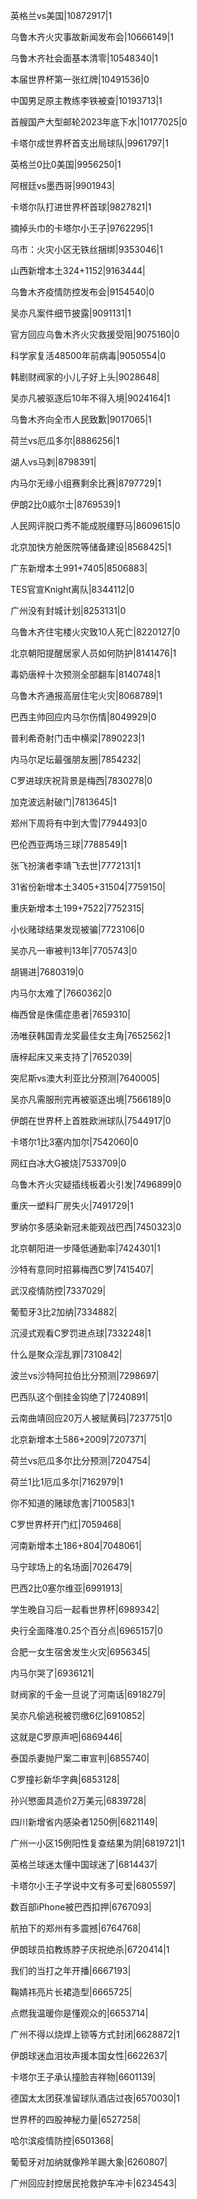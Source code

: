 英格兰vs美国|10872917|1

乌鲁木齐火灾事故新闻发布会|10666149|1

乌鲁木齐社会面基本清零|10548340|1

本届世界杯第一张红牌|10491536|0

中国男足原主教练李铁被查|10193713|1

首艘国产大型邮轮2023年底下水|10177025|0

卡塔尔成世界杯首支出局球队|9961797|1

英格兰0比0美国|9956250|1

阿根廷vs墨西哥|9901943|

卡塔尔队打进世界杯首球|9827821|1

摘掉头巾的卡塔尔小王子|9762295|1

乌市：火灾小区无铁丝捆绑|9353046|1

山西新增本土324+1152|9163444|

乌鲁木齐疫情防控发布会|9154540|0

吴亦凡案件细节披露|9091131|1

官方回应乌鲁木齐火灾救援受阻|9075160|0

科学家复活48500年前病毒|9050554|0

韩剧财阀家的小儿子好上头|9028648|

吴亦凡被驱逐后10年不得入境|9024164|1

乌鲁木齐向全市人民致歉|9017065|1

荷兰vs厄瓜多尔|8886256|1

湖人vs马刺|8798391|

内马尔无缘小组赛剩余比赛|8797729|1

伊朗2比0威尔士|8769539|1

人民网评脱口秀不能成脱缰野马|8609615|0

北京加快方舱医院等储备建设|8568425|1

广东新增本土991+7405|8506883|

TES官宣Knight离队|8344112|0

广州没有封城计划|8253131|0

乌鲁木齐住宅楼火灾致10人死亡|8220127|0

北京朝阳提醒居家人员如何防护|8141476|1

毒奶唐梓十次预测全部翻车|8140748|1

乌鲁木齐通报高层住宅火灾|8068789|1

巴西主帅回应内马尔伤情|8049929|0

普利希奇射门击中横梁|7890223|1

内马尔足坛最强朋友圈|7854232|

C罗进球庆祝背景是梅西|7830278|0

加克波远射破门|7813645|1

郑州下周将有中到大雪|7794493|0

巴伦西亚两场三球|7788549|1

张飞扮演者李靖飞去世|7772131|1

31省份新增本土3405+31504|7759150|

重庆新增本土199+7522|7752315|

小伙赌球结果发现被骗|7723106|0

吴亦凡一审被判13年|7705743|0

胡锡进|7680319|0

内马尔太难了|7660362|0

梅西曾是侏儒症患者|7659310|

汤唯获韩国青龙奖最佳女主角|7652562|1

唐梓起床又来支持了|7652039|

突尼斯vs澳大利亚比分预测|7640005|

吴亦凡需服刑完再被驱逐出境|7566189|0

伊朗在世界杯上首胜欧洲球队|7544917|0

卡塔尔1比3塞内加尔|7542060|0

网红白冰大G被烧|7533709|0

乌鲁木齐火灾疑插线板着火引发|7496899|0

重庆一塑料厂房失火|7491729|1

罗纳尔多感染新冠未能观战巴西|7450323|0

北京朝阳进一步降低通勤率|7424301|1

沙特有意同时招募梅西C罗|7415407|

武汉疫情防控|7337029|

葡萄牙3比2加纳|7334882|

沉浸式观看C罗罚进点球|7332248|1

什么是聚众淫乱罪|7310842|

波兰vs沙特阿拉伯比分预测|7298697|

巴西队这个倒挂金钩绝了|7240891|

云南曲靖回应20万人被赋黄码|7237751|0

北京新增本土586+2009|7207371|

荷兰vs厄瓜多尔比分预测|7204754|

荷兰1比1厄瓜多尔|7162979|1

你不知道的赌球危害|7100583|1

C罗世界杯开门红|7059468|

河南新增本土186+804|7048061|

马宁球场上的名场面|7026479|

巴西2比0塞尔维亚|6991913|

学生晚自习后一起看世界杯|6989342|

央行全面降准0.25个百分点|6965157|0

合肥一女生宿舍发生火灾|6956345|

内马尔哭了|6936121|

财阀家的千金一旦说了河南话|6918279|

吴亦凡偷逃税被罚缴6亿|6910852|

这就是C罗原声吧|6869446|

泰国杀妻抛尸案二审宣判|6855740|

C罗撞衫新华字典|6853128|

孙兴慜面具造价2万美元|6839728|

四川新增省内感染者1250例|6821149|

广州一小区15例阳性复查结果为阴|6819721|1

英格兰球迷太懂中国球迷了|6814437|

卡塔尔小王子学说中文有多可爱|6805597|

数百部iPhone被巴西扣押|6767093|

航拍下的郑州有多震撼|6764768|

伊朗球员掐教练脖子庆祝绝杀|6720414|1

我们的当打之年开播|6667193|

鞠婧祎亮片长裙造型|6665725|

点燃我温暖你是懂观众的|6653714|

广州不得以烧焊上锁等方式封闭|6628872|1

伊朗球迷血泪妆声援本国女性|6622637|

卡塔尔王子承认撞脸吉祥物|6601139|

德国太太团获准留球队酒店过夜|6570030|1

世界杯的四股神秘力量|6527258|

哈尔滨疫情防控|6501368|

葡萄牙对加纳就像羚羊踢大象|6260807|

广州回应封控居民抢救护车冲卡|6234543|

